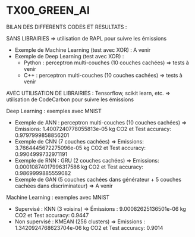 # TX00_GREEN_AI

BILAN DES DIFFERENTS CODES ET RESULTATS :  

SANS LIBRAIRIES => utilisation de RAPL pour suivre les émissions
- Exemple de Machine Learning (test avec XOR) : A venir
- Exemple de Deep Learning (test avec XOR) :
   - Python : perceptron multi-couches (10 couches cachées) => tests à venir
   -  C++ : perceptron multi-couches (10 couches cachées) => tests à venir


AVEC UTILISATION DE LIBRAIRIES : Tensorflow, scikit learn, etc. => utilisation de CodeCarbon pour suivre les émissions 

Deep Learning : exemples avec MNIST
- Exemple de ANN : perceptron multi-couches (10 couches cachées) => Emissions: 1.4007240778055813e-05 kg CO2 et Test accuracy: 0.9797999858856201
- Exemple de CNN (7 couches cachées) => Emissions: 3.7664445672275096e-05 kg CO2 et Test accuracy: 0.9904999732971191
- Exemple de RNN : GRU (2 couches cachées) => Emissions: 0.00010874017996317586 kg CO2 et Test accuracy: 0.9869999885559082
- Exemple de GAN (5 couches cachées dans générateur + 5 couches cachées dans discriminateur) => A venir 

Machine Learning : exemples avec MNIST
- Supervisé : KNN (3 voisins) => Émissions : 9.00082625136501e-06 kg CO2 et Test accuracy: 0.9447
- Non supervisé : KMEAN (256 clusters) => Emissions : 1.3420924768623704e-06 kg CO2 et Test accuracy: 0.9014

